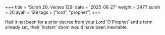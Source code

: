 +++
title = 'Surah 20, Verses 129'
date = '2025-08-27'
weight = 2477
surah = 20
ayah = 129
tags = ["lord", "prophet"]
+++

Had it not been for a prior decree from your Lord ˹O Prophet˺ and a term already set, their ˹instant˺ doom would have been inevitable.